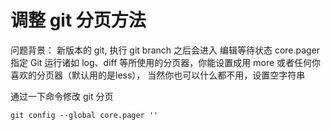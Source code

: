 # 调整 git 分页方法

问题背景：
新版本的 git, 执行 git branch 之后会进入 编辑等待状态
core.pager 指定 Git 运行诸如 log、diff 等所使用的分页器，你能设置成用 more 或者任何你喜欢的分页器（默认用的是less）， 
当然你也可以什么都不用，设置空字符串

通过一下命令修改 git 分页

```
git config --global core.pager ''
```

